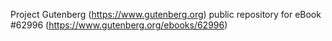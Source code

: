 Project Gutenberg (https://www.gutenberg.org) public repository for eBook #62996 (https://www.gutenberg.org/ebooks/62996)
